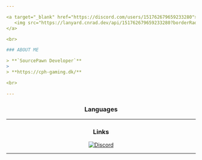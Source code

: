```yaml
---

<a target="_blank" href="https://discord.com/users/151762679659233280">
   <img src="https://lanyard.cnrad.dev/api/151762679659233280?borderRadius=5px&bg=161B22" align="right" />
</a>

<br>

### ABOUT ME

> **`SourcePawn Developer`**
>  
> **https://cph-gaming.dk/**

<br>

---
```


<div align="center">
  <h3>Languages</h3>
    

</div>

---

<div align="center">
  <h3>Links</h3>
  
  <a target="_blank" href="https://discord.com/users/151762679659233280"><img src="https://img.shields.io/static/v1?label=&message=Discord&color=161B22&style=for-the-badge&logo=discord" alt="Discord" /></a>
</div>

---
